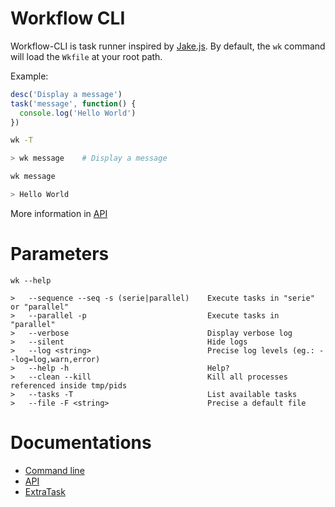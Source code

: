 # Workflow CLI

Workflow-CLI is task runner inspired by [Jake.js](https://github.com/jakejs/jake).
By default, the `wk` command will load the `Wkfile` at your root path.

Example:

```js
desc('Display a message')
task('message', function() {
  console.log('Hello World')
})
```

```sh
wk -T

> wk message    # Display a message
```

```sh
wk message

> Hello World
```

More information in [API](docs/api.md#api)

# Parameters

```
wk --help

>   --sequence --seq -s (serie|parallel)    Execute tasks in "serie" or "parallel"
>   --parallel -p                           Execute tasks in "parallel"
>   --verbose                               Display verbose log
>   --silent                                Hide logs
>   --log <string>                          Precise log levels (eg.: --log=log,warn,error)
>   --help -h                               Help?
>   --clean --kill                          Kill all processes referenced inside tmp/pids
>   --tasks -T                              List available tasks
>   --file -F <string>                      Precise a default file
```

# Documentations

- [Command line](docs/cli.md#cli)
- [API](docs/api.md#api)
- [ExtraTask](docs/extra-task.md#extra-task)
